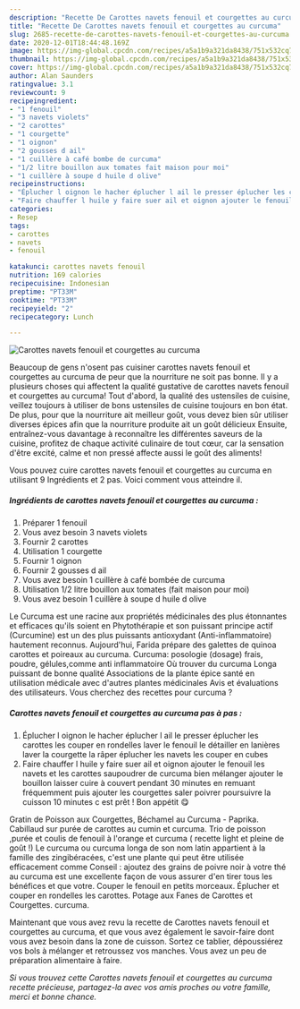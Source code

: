 ```yaml
---
description: "Recette De Carottes navets fenouil et courgettes au curcuma"
title: "Recette De Carottes navets fenouil et courgettes au curcuma"
slug: 2685-recette-de-carottes-navets-fenouil-et-courgettes-au-curcuma
date: 2020-12-01T18:44:48.169Z
image: https://img-global.cpcdn.com/recipes/a5a1b9a321da8438/751x532cq70/carottes-navets-fenouil-et-courgettes-au-curcuma-photo-principale-de-la-recette.jpg
thumbnail: https://img-global.cpcdn.com/recipes/a5a1b9a321da8438/751x532cq70/carottes-navets-fenouil-et-courgettes-au-curcuma-photo-principale-de-la-recette.jpg
cover: https://img-global.cpcdn.com/recipes/a5a1b9a321da8438/751x532cq70/carottes-navets-fenouil-et-courgettes-au-curcuma-photo-principale-de-la-recette.jpg
author: Alan Saunders
ratingvalue: 3.1
reviewcount: 9
recipeingredient:
- "1 fenouil"
- "3 navets violets"
- "2 carottes"
- "1 courgette"
- "1 oignon"
- "2 gousses d ail"
- "1 cuillère à café bombe de curcuma"
- "1/2 litre bouillon aux tomates fait maison pour moi"
- "1 cuillère à soupe d huile d olive"
recipeinstructions:
- "Éplucher l oignon le hacher éplucher l ail le presser éplucher les carottes les couper en rondelles laver le fenouil le détailler en lanières laver la courgette la râper éplucher les navets les couper en cubes"
- "Faire chauffer l huile y faire suer ail et oignon ajouter le fenouil les navets et les carottes saupoudrer de curcuma bien mélanger ajouter le bouillon laisser cuire à couvert pendant 30 minutes en remuant fréquemment puis ajouter les courgettes saler poivrer poursuivre la cuisson 10 minutes c est prêt ! Bon appétit 😋"
categories:
- Resep
tags:
- carottes
- navets
- fenouil

katakunci: carottes navets fenouil 
nutrition: 169 calories
recipecuisine: Indonesian
preptime: "PT33M"
cooktime: "PT33M"
recipeyield: "2"
recipecategory: Lunch

---
```



![Carottes navets fenouil et courgettes au curcuma](https://img-global.cpcdn.com/recipes/a5a1b9a321da8438/751x532cq70/carottes-navets-fenouil-et-courgettes-au-curcuma-photo-principale-de-la-recette.jpg)

Beaucoup de gens n'osent pas cuisiner carottes navets fenouil et courgettes au curcuma de peur que la nourriture ne soit pas bonne. Il y a plusieurs choses qui affectent la qualité gustative de carottes navets fenouil et courgettes au curcuma! Tout d'abord, la qualité des ustensiles de cuisine, veillez toujours à utiliser de bons ustensiles de cuisine toujours en bon état. De plus, pour que la nourriture ait meilleur goût, vous devez bien sûr utiliser diverses épices afin que la nourriture produite ait un goût délicieux Ensuite, entraînez-vous davantage à reconnaître les différentes saveurs de la cuisine, profitez de chaque activité culinaire de tout cœur, car la sensation d'être excité, calme et non pressé affecte aussi le goût des aliments!

<!--inarticleads1-->

Vous pouvez cuire carottes navets fenouil et courgettes au curcuma en utilisant 9 Ingrédients et 2 pas. Voici comment vous atteindre il.

##### Ingrédients de carottes navets fenouil et courgettes au curcuma :

1. Préparer 1 fenouil
1. Vous avez besoin 3 navets violets
1. Fournir 2 carottes
1. Utilisation 1 courgette
1. Fournir 1 oignon
1. Fournir 2 gousses d ail
1. Vous avez besoin 1 cuillère à café bombée de curcuma
1. Utilisation 1/2 litre bouillon aux tomates (fait maison pour moi)
1. Vous avez besoin 1 cuillère à soupe d huile d olive


Le Curcuma est une racine aux propriétés médicinales des plus étonnantes et efficaces qu&#39;ils soient en Phytothérapie et son puissant principe actif (Curcumine) est un des plus puissants antioxydant (Anti-inflammatoire) hautement reconnus. Aujourd&#39;hui, Farida prépare des galettes de quinoa carottes et poireaux au curcuma. Curcuma: posologie (dosage) frais, poudre, gélules,comme anti inflammatoire Où trouver du curcuma Longa puissant de bonne qualité Associations de la plante épice santé en utilisation médicale avec d&#39;autres plantes médicinales Avis et évaluations des utilisateurs. Vous cherchez des recettes pour curcuma ? 

<!--inarticleads2-->

##### Carottes navets fenouil et courgettes au curcuma pas à pas :

1. Éplucher l oignon le hacher éplucher l ail le presser éplucher les carottes les couper en rondelles laver le fenouil le détailler en lanières laver la courgette la râper éplucher les navets les couper en cubes
1. Faire chauffer l huile y faire suer ail et oignon ajouter le fenouil les navets et les carottes saupoudrer de curcuma bien mélanger ajouter le bouillon laisser cuire à couvert pendant 30 minutes en remuant fréquemment puis ajouter les courgettes saler poivrer poursuivre la cuisson 10 minutes c est prêt ! Bon appétit 😋


Gratin de Poisson aux Courgettes, Béchamel au Curcuma - Paprika. Cabillaud sur purée de carottes au cumin et curcuma. Trio de poisson ,purée et coulis de fenouil à l&#39;orange et curcuma ( recette light et pleine de goût !) Le curcuma ou curcuma longa de son nom latin appartient à la famille des zingibéracées, c&#39;est une plante qui peut être utilisée efficacement comme Conseil : ajoutez des grains de poivre noir à votre thé au curcuma est une excellente façon de vous assurer d&#39;en tirer tous les bénéfices et que votre. Couper le fenouil en petits morceaux. Éplucher et couper en rondelles les carottes. Potage aux Fanes de Carottes et Courgettes. curcuma. 

<!--inarticleads1-->

<p>
Maintenant que vous avez revu la recette de Carottes navets fenouil et courgettes au curcuma, et que vous avez également le savoir-faire dont vous avez besoin dans la zone de cuisson. Sortez ce tablier, dépoussiérez vos bols à mélanger et retroussez vos manches. Vous avez un peu de préparation alimentaire à faire.
</p>

<p>
<i>Si vous trouvez cette Carottes navets fenouil et courgettes au curcuma recette précieuse, partagez-la avec vos amis proches ou votre famille, merci et bonne chance.</i>
</p>
